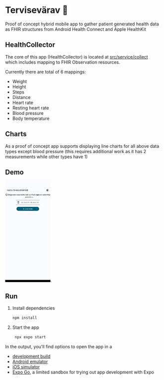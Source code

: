 # Tervisevärav 👋

Proof of concept hybrid mobile app to gather patient generated health data as FHIR structures from Android Health Connect and Apple HealthKit

## HealthCollector

The core of this app (HealthCollector) is located at [src/service/collect](src/service/collect) which includes mapping to FHIR Observation resources.

Currently there are total of 6 mappings:
- Weight
- Height
- Steps
- Distance
- Heart rate
- Resting heart rate
- Blood pressure
- Body temperature

## Charts

As a proof of concept app supports displaying line charts for all above data types except blood pressure (this requires additional work as it has 2 measurements while other types have 1)

## Demo

![A recording of the app in action](demo/demo.gif).

## Run

1. Install dependencies

   ```bash
   npm install
   ```

2. Start the app

   ```bash
    npx expo start
   ```

In the output, you'll find options to open the app in a

- [development build](https://docs.expo.dev/develop/development-builds/introduction/)
- [Android emulator](https://docs.expo.dev/workflow/android-studio-emulator/)
- [iOS simulator](https://docs.expo.dev/workflow/ios-simulator/)
- [Expo Go](https://expo.dev/go), a limited sandbox for trying out app development with Expo
